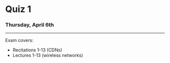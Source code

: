 # Quiz 1
### Thursday, April 6th
------------------

Exam covers:
- Recitations 1-13 (CDNs)
- Lectures 1-13 (wireless networks)
    
